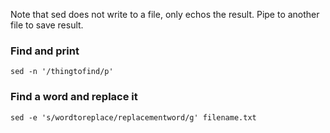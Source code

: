Note that sed does not write to a file, only echos the result. Pipe to another file to save result.

### Find and print

`sed -n '/thingtofind/p'`

### Find a word and replace it

`sed -e 's/wordtoreplace/replacementword/g' filename.txt`
